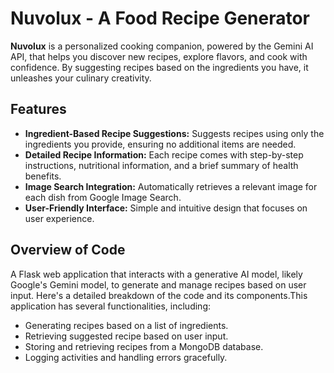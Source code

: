 # Nuvolux - A Food Recipe Generator

**Nuvolux** is a personalized cooking companion, powered by the Gemini AI API, that helps you discover new recipes, explore flavors, and cook with confidence. By suggesting recipes based on the ingredients you have, it unleashes your culinary creativity. 

## Features

- **Ingredient-Based Recipe Suggestions:** Suggests recipes using only the ingredients you provide, ensuring no additional items are needed.
- **Detailed Recipe Information:** Each recipe comes with step-by-step instructions, nutritional information, and a brief summary of health benefits.
- **Image Search Integration:** Automatically retrieves a relevant image for each dish from Google Image Search.
- **User-Friendly Interface:** Simple and intuitive design that focuses on user experience.

## Overview of Code
  A Flask web application that interacts with a generative AI model, likely Google's Gemini model, to generate and manage recipes based on user input. Here's a detailed breakdown of the code and its components.This application has several functionalities, including:
- Generating recipes based on a list of ingredients.
- Retrieving suggested recipe based on user input.
- Storing and retrieving recipes from a MongoDB database.
- Logging activities and handling errors gracefully.
  
